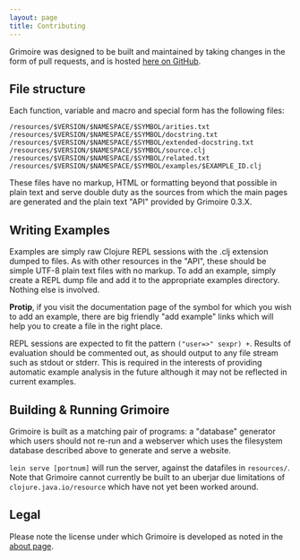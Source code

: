 ```yaml
---
layout: page
title: Contributing
---
```


Grimoire was designed to be built and maintained by taking changes in
the form of pull requests, and is hosted
[here on GitHub](https://github.com/arrdem/grimoire).

## File structure

Each function, variable and macro and special form has the following files:

```
/resources/$VERSION/$NAMESPACE/$SYMBOL/arities.txt
/resources/$VERSION/$NAMESPACE/$SYMBOL/docstring.txt
/resources/$VERSION/$NAMESPACE/$SYMBOL/extended-docstring.txt
/resources/$VERSION/$NAMESPACE/$SYMBOL/source.clj
/resources/$VERSION/$NAMESPACE/$SYMBOL/related.txt
/resources/$VERSION/$NAMESPACE/$SYMBOL/examples/$EXAMPLE_ID.clj
```

These files have no markup, HTML or formatting beyond that possible in
plain text and serve double duty as the sources from which the main
pages are generated and the plain text "API" provided by Grimoire 0.3.X.

## Writing Examples

Examples are simply raw Clojure REPL sessions with the .clj extension
dumped to files. As with other resources in the "API", these should be
simple UTF-8 plain text files with no markup. To add an example,
simply create a REPL dump file and add it to the appropriate examples
directory. Nothing else is involved.

**Protip**, if you visit the documentation page of the symbol for
which you wish to add an example, there are big friendly "add example"
links which will help you to create a file in the right place.

REPL sessions are expected to fit the pattern `("user=>" sexpr) +`.
Results of evaluation should be commented out, as should output to any
file stream such as stdout or stderr. This is required in the
interests of providing automatic example analysis in the future
although it may not be reflected in current examples.

## Building & Running Grimoire

Grimoire is built as a matching pair of programs: a "database"
generator which users should not re-run and a webserver which uses the
filesystem database described above to generate and serve a website.

`lein serve [portnum]` will run the server, against the datafiles in
`resources/`. Note that Grimoire cannot currently be built to an
uberjar due limitations of `clojure.java.io/resource` which have not
yet been worked around.

## Legal

Please note the license under which Grimoire is developed as noted in
the [about page](/about).

